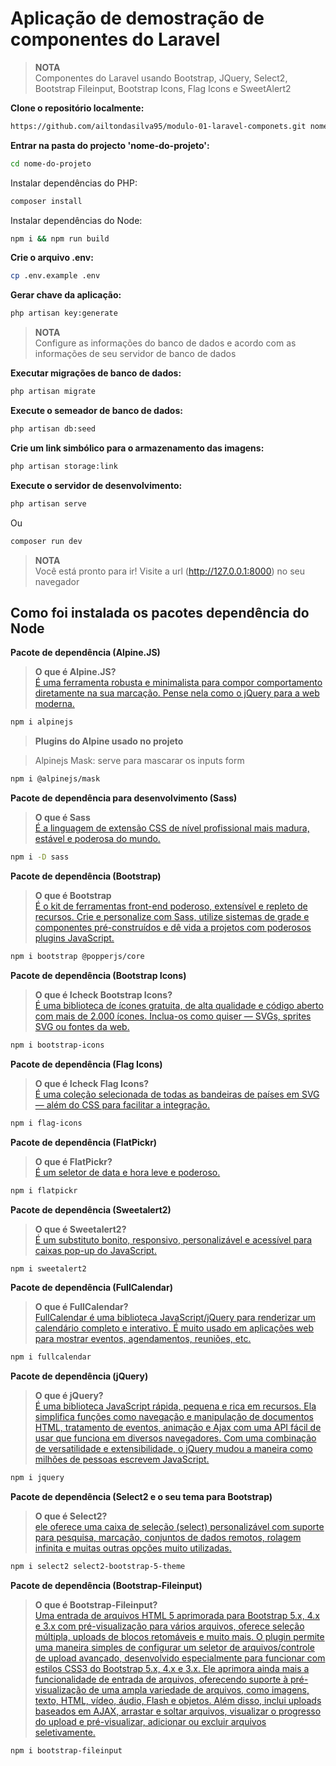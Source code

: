 # Aplicação de demostração de componentes do Laravel

> **NOTA**  
> Componentes do Laravel usando Bootstrap, JQuery, Select2, Bootstrap Fileinput, Bootstrap Icons, Flag Icons e SweetAlert2

**Clone o repositório localmente:**

```sh
https://github.com/ailtondasilva95/modulo-01-laravel-componets.git nome-do-projeto
```

**Entrar na pasta do projecto 'nome-do-projeto':**

```sh
cd nome-do-projeto
```

Instalar dependências do PHP:

```sh
composer install
```

Instalar dependências do Node:

```sh
npm i && npm run build  
```

**Crie o arquivo .env:**

```sh
cp .env.example .env
```

**Gerar chave da aplicação:**

```sh
php artisan key:generate
```

> **NOTA**  
> Configure as informações do banco de dados e acordo com as informações de seu servidor de banco de dados

**Executar migrações de banco de dados:**

```sh
php artisan migrate
```

**Execute o semeador de banco de dados:**

```sh
php artisan db:seed
```

**Crie um link simbólico para o armazenamento das imagens:**

```sh
php artisan storage:link
```

**Execute o servidor de desenvolvimento:**

```sh
php artisan serve
```

Ou

```sh
composer run dev
```

> **NOTA**  
> Você está pronto para ir! Visite a url (http://127.0.0.1:8000) no seu navegador

## Como foi instalada os pacotes dependência do Node

**Pacote de dependência (Alpine.JS)**

> **O que é Alpine.JS?**  
> [É uma ferramenta robusta e minimalista para compor comportamento diretamente na sua marcação. Pense nela como o jQuery para a web moderna.](https://alpinejs.dev)

```sh
npm i alpinejs
```

> **Plugins do Alpine usado no projeto**

> Alpinejs Mask: serve para mascarar os inputs form

```sh
npm i @alpinejs/mask
```

**Pacote de dependência para desenvolvimento (Sass)**

> **O que é Sass**  
> [É a linguagem de extensão CSS de nível profissional mais madura, estável e poderosa do mundo.](https://sass-lang.com)

```sh
npm i -D sass
```

**Pacote de dependência (Bootstrap)**

> **O que é Bootstrap**  
> [É o kit de ferramentas front-end poderoso, extensível e repleto de recursos. Crie e personalize com Sass, utilize sistemas de grade e componentes pré-construídos e dê vida a projetos com poderosos plugins JavaScript.](https://getbootstrap.com)

```sh
npm i bootstrap @popperjs/core
```

**Pacote de dependência (Bootstrap Icons)**

> **O que é Icheck Bootstrap Icons?**  
> [É uma biblioteca de ícones gratuita, de alta qualidade e código aberto com mais de 2.000 ícones. Inclua-os como quiser — SVGs, sprites SVG ou fontes da web.](https://icons.getbootstrap.com)

```sh
npm i bootstrap-icons
```

**Pacote de dependência (Flag Icons)**

> **O que é Icheck Flag Icons?**  
> [É uma coleção selecionada de todas as bandeiras de países em SVG — além do CSS para facilitar a integração.](https://flagicons.lipis.dev)

```sh
npm i flag-icons
```

**Pacote de dependência (FlatPickr)**

> **O que é FlatPickr?**  
> [É um seletor de data e hora leve e poderoso.](https://flatpickr.js.org)

```sh
npm i flatpickr
```

**Pacote de dependência (Sweetalert2)**

> **O que é Sweetalert2?**  
> [É um substituto bonito, responsivo, personalizável e acessível para caixas pop-up do JavaScript.](https://sweetalert2.github.io)

```sh
npm i sweetalert2
```

**Pacote de dependência (FullCalendar)**

> **O que é FullCalendar?**  
> [FullCalendar é uma biblioteca JavaScript/jQuery para renderizar um calendário completo e interativo. É muito usado em aplicações web para mostrar eventos, agendamentos, reuniões, etc.](https://fullcalendar.io)

```sh
npm i fullcalendar
```

**Pacote de dependência (jQuery)**

> **O que é jQuery?**  
> [É uma biblioteca JavaScript rápida, pequena e rica em recursos. Ela simplifica funções como navegação e manipulação de documentos HTML, tratamento de eventos, animação e Ajax com uma API fácil de usar que funciona em diversos navegadores. Com uma combinação de versatilidade e extensibilidade, o jQuery mudou a maneira como milhões de pessoas escrevem JavaScript.](https://jquery.com)

```sh
npm i jquery
```

**Pacote de dependência (Select2 e o seu tema para Bootstrap)**

> **O que é Select2?**  
> [ele oferece uma caixa de seleção (select) personalizável com suporte para pesquisa, marcação, conjuntos de dados remotos, rolagem infinita e muitas outras opções muito utilizadas.](https://select2.org)

```sh
npm i select2 select2-bootstrap-5-theme
```

**Pacote de dependência (Bootstrap-Fileinput)**

> **O que é Bootstrap-Fileinput?**  
> [Uma entrada de arquivos HTML 5 aprimorada para Bootstrap 5.x, 4.x e 3.x com pré-visualização para vários arquivos, oferece seleção múltipla, uploads de blocos retomáveis e muito mais. O plugin permite uma maneira simples de configurar um seletor de arquivos/controle de upload avançado, desenvolvido especialmente para funcionar com estilos CSS3 do Bootstrap 5.x, 4.x e 3.x. Ele aprimora ainda mais a funcionalidade de entrada de arquivos, oferecendo suporte à pré-visualização de uma ampla variedade de arquivos, como imagens, texto, HTML, vídeo, áudio, Flash e objetos. Além disso, inclui uploads baseados em AJAX, arrastar e soltar arquivos, visualizar o progresso do upload e pré-visualizar, adicionar ou excluir arquivos seletivamente.](http://plugins.krajee.com/file-input)

```sh
npm i bootstrap-fileinput
```
